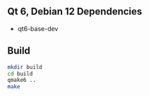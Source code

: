 ## Qt 6, Debian 12 Dependencies
- qt6-base-dev

## Build
```bash
mkdir build
cd build
qmake6 ..
make
```

